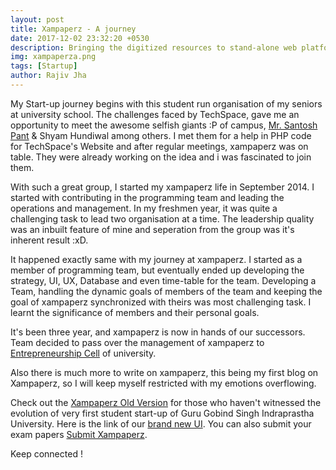 ```yaml
---
layout: post
title: Xampaperz - A journey
date: 2017-12-02 23:32:20 +0530
description: Bringing the digitized resources to stand-alone web platform is an excellent innovation considering it eases life for people who are on the internet more than in library or along with the books. Why should an essential part of our academic lives - exam preparation, remain outside the scope of Internet? After you get out of school the real struggle begins Where to go, Which college to go for, Which exams to appear, What i am eligible for. If not done anything contemplating all these things makes one skeptical and depressed. And most of the students end up getting in the college not of their will. XAMPAPERZ is the platform that was designed solely for purpose of providing quality and adequate information about the College/University that you thought of getting into or your family wants you to be in.
img: xampaperza.png 
tags: [Startup]
author: Rajiv Jha
---
```


My Start-up journey begins with this student run organisation of my seniors at university school. The challenges faced by TechSpace, gave me an opportunity to meet the awesome selfish giants :P of campus, [Mr. Santosh Pant][Santosh-pant] & Shyam Hundiwal among others. I met them for a help in PHP code for TechSpace's Website and after regular meetings, xampaperz was on table. They were already working on the idea and i was fascinated to join them.

With such a great group, I started my xampaperz life in September 2014. I started with contributing in the programming team and leading the operations and management. In my freshmen year, it was quite a challenging task to lead two organisation at a time. The leadership quality was an inbuilt feature of mine and seperation from the group was it's inherent result :xD. 

It happened exactly same with my journey at xampaperz. I started as a member of programming team, but eventually ended up developing the strategy, UI, UX, Database and even time-table for the team. Developing a Team, handling the dynamic goals of members of the team and keeping the goal of xampaperz synchronized with theirs was most challenging task. I learnt the significance of members and their personal goals.

It's been three year, and xampaperz is now in hands of our successors. Team decided to pass over the management of xampaperz to [Entrepreneurship Cell][e-cell] of university. 

Also there is much more to write on xampaperz, this being my first blog on Xampaperz, so I will keep myself restricted with my emotions overflowing.

Check out the [Xampaperz Old Version][xampaperz-old] for those who haven't witnessed the evolution of very first student start-up of Guru Gobind Singh Indraprastha University. Here is the link of our [brand new UI][xampaperz-new]. You can also submit your exam papers [Submit Xampaperz][submit-xampaperz]. 

Keep connected !

[Santosh-pant]: https://www.facebook.com/santosh.pant.161
[e-cell]: https://zenithecell.com/
[xampaperz-old]: http://xampaperz.com/moved/
[xampaperz-new]: http://xampaperz.com
[submit-xampaperz]: http://xampaperz.com/upload/
